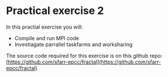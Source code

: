 # Practical exercise 2

In this practial exercise you will:

-  Compile and run MPI code
-   Investiagate parrallel taskfarms and worksharing

The source code required for this exercise is on this github repo: 
[https://github.com/sfarr-epcc/fractal](https://github.com/sfarr-epcc/fractal)




